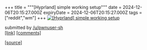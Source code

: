 +++
title = """[Hyprland] simple working setup"""
date = 2024-12-06T20:15:27.000Z
expiryDate = 2024-12-06T20:15:27.000Z
tags = ["reddit","wm"]
+++
[![[Hyprland] simple working setup](https://b.thumbs.redditmedia.com/gZYkPLutCgrx5NPesq8-AIb9GDUSK9WsrZ5JEVJszuU.jpg "[Hyprland] simple working setup")](https://www.reddit.com/r/unixporn/comments/1h8am4q/hyprland_simple_working_setup/)

submitted by [/u/pwnuser-sh](https://www.reddit.com/user/pwnuser-sh)  
[\[link\]](https://www.reddit.com/gallery/1h8am4q) [\[comments\]](https://www.reddit.com/r/unixporn/comments/1h8am4q/hyprland_simple_working_setup/)

[[source]](https://www.reddit.com/r/unixporn/comments/1h8am4q/hyprland_simple_working_setup/)
